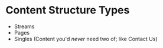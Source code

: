 # Content Structure Types

- Streams
- Pages
- Singles (Content you'd *never* need two of; like Contact Us)